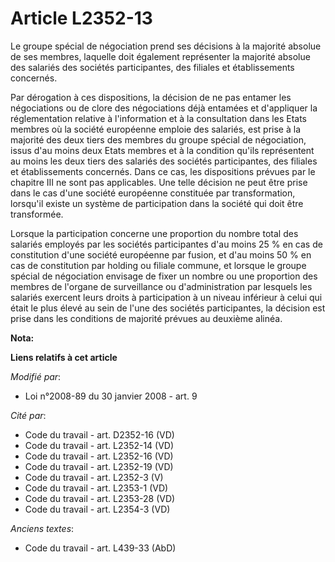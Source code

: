 # Article L2352-13

Le groupe spécial de négociation prend ses décisions à la majorité absolue de ses membres, laquelle doit également
représenter la majorité absolue des salariés des sociétés participantes, des filiales et établissements concernés. 

Par dérogation à ces dispositions, la décision de ne pas entamer les négociations ou de clore des négociations déjà entamées
et   d'appliquer la réglementation relative à l'information et à la consultation dans les Etats membres où la société
européenne emploie des salariés, est prise à la majorité des deux tiers des membres du groupe spécial de négociation, issus
d'au moins deux Etats membres et à la condition qu'ils représentent au moins les deux tiers des salariés des sociétés
participantes, des filiales et établissements concernés. Dans ce cas, les dispositions prévues par le chapitre III ne sont
pas applicables. Une telle décision ne peut être prise dans le cas d'une société européenne constituée par transformation,
lorsqu'il existe un système de participation dans la société qui doit être transformée. 

Lorsque la participation concerne une proportion du nombre total des salariés employés par les sociétés participantes d'au
moins 25 % en cas de constitution d'une société européenne par fusion, et d'au moins 50 % en cas de constitution par holding
ou filiale commune, et lorsque le groupe spécial de négociation envisage de fixer un nombre ou une proportion des membres de
l'organe de surveillance ou d'administration par lesquels les salariés exercent leurs droits à participation à un niveau
inférieur à celui qui était le plus élevé au sein de l'une des sociétés participantes, la décision est prise dans les
conditions de majorité prévues au deuxième alinéa.

**Nota:**



**Liens relatifs à cet article**

_Modifié par_:

  - Loi n°2008-89 du 30 janvier 2008 - art. 9

_Cité par_:

  - Code du travail - art. D2352-16 (VD)
  - Code du travail - art. L2352-14 (VD)
  - Code du travail - art. L2352-16 (VD)
  - Code du travail - art. L2352-19 (VD)
  - Code du travail - art. L2352-3 (V)
  - Code du travail - art. L2353-1 (VD)
  - Code du travail - art. L2353-28 (VD)
  - Code du travail - art. L2354-3 (VD)

_Anciens textes_:

  - Code du travail - art. L439-33 (AbD)
